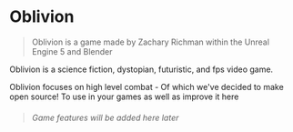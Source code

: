 # Oblivion
>Oblivion is a game made by Zachary Richman within the Unreal Engine 5 and Blender

Oblivion is a science fiction, dystopian, futuristic, and fps video game.

Oblivion focuses on high level combat - Of which we've decided to make open source! To use in your games as well as improve it here

>###### Game features will be added here later
